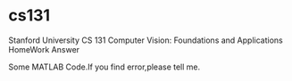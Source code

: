 # cs131
Stanford University CS 131 Computer Vision: Foundations and Applications HomeWork Answer

Some MATLAB Code.If you find error,please tell me.
